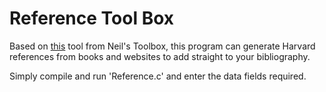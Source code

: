 Reference Tool Box
==================

Based on <a href="https://www.neilstoolbox.com/bibliography-creator/">this</a> tool from Neil's Toolbox, this program can generate Harvard references from books and websites to add straight to your bibliography.

Simply compile and run 'Reference.c' and enter the data fields required.
